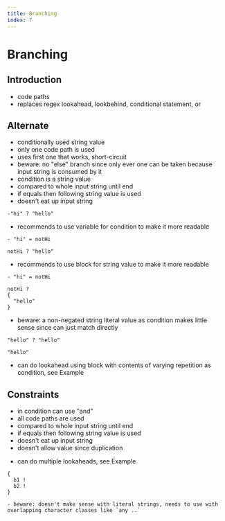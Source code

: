 ```yaml
---
title: Branching
index: 7
---
```

# Branching



## Introduction

- code paths
- replaces regex lookahead, lookbehind, conditional statement, or



## Alternate

- conditionally used string value
- only one code path is used
- uses first one that works, short-circuit
- beware: no "else" branch since only ever one can be taken because input string is consumed by it
- condition is a string value
- compared to whole input string until end
- if equals then following string value is used
- doesn't eat up input string

```
-"hi" ? "hello"
```

- recommends to use variable for condition to make it more readable

```
- "hi" = notHi

notHi ? "hello"
```

- recommends to use block for string value to make it more readable

```
- "hi" = notHi

notHi ?
{
  "hello"
}
```

- beware: a non-negated string literal value as condition makes little sense since can just match directly

```
"hello" ? "hello"
```

```
"hello"
```

- can do lookahead using block with contents of varying repetition as condition, see Example



## Constraints

- in condition can use "and"
- all code paths are used
- compared to whole input string until end
- if equals then following string value is used
- doesn't eat up input string
- doesn't allow value since duplication
<!-- todo: better syntax to make constraint within condition instead of code itself -->
- can do multiple lookaheads, see Example


```
{
  b1 !
  b2 !
}

- beware: doesn't make sense with literal strings, needs to use with overlapping character classes like `any ..`
